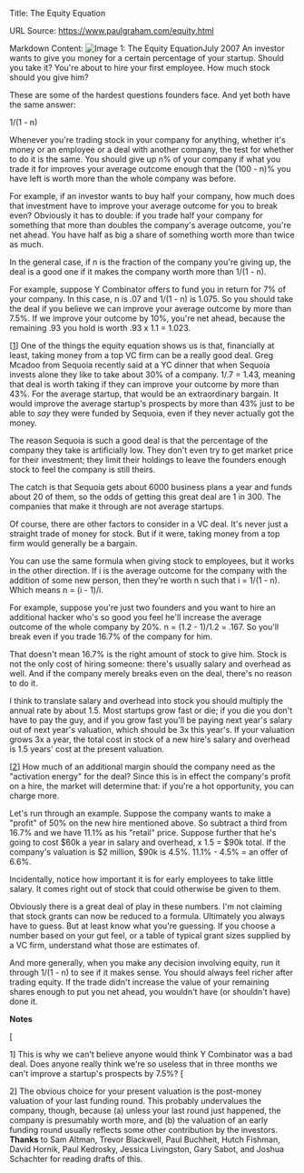 Title: The Equity Equation

URL Source: https://www.paulgraham.com/equity.html

Markdown Content:
![Image 1: The Equity Equation](https://s.turbifycdn.com/aah/paulgraham/the-equity-equation-2.gif)July 2007
An investor wants to give you money for a certain percentage of your startup. Should you take it? You're about to hire your first employee. How much stock should you give him?

These are some of the hardest questions founders face. And yet both have the same answer:

1/(1 - n)

Whenever you're trading stock in your company for anything, whether it's money or an employee or a deal with another company, the test for whether to do it is the same. You should give up n% of your company if what you trade it for improves your average outcome enough that the (100 - n)% you have left is worth more than the whole company was before.

For example, if an investor wants to buy half your company, how much does that investment have to improve your average outcome for you to break even? Obviously it has to double: if you trade half your company for something that more than doubles the company's average outcome, you're net ahead. You have half as big a share of something worth more than twice as much.

In the general case, if n is the fraction of the company you're giving up, the deal is a good one if it makes the company worth more than 1/(1 - n).

For example, suppose Y Combinator offers to fund you in return for 7% of your company. In this case, n is .07 and 1/(1 - n) is 1.075. So you should take the deal if you believe we can improve your average outcome by more than 7.5%. If we improve your outcome by 10%, you're net ahead, because the remaining .93 you hold is worth .93 x 1.1 = 1.023.

[[1](https://www.paulgraham.com/equity.html#f1n)]
One of the things the equity equation shows us is that, financially at least, taking money from a top VC firm can be a really good deal. Greg Mcadoo from Sequoia recently said at a YC dinner that when Sequoia invests alone they like to take about 30% of a company. 1/.7 = 1.43, meaning that deal is worth taking if they can improve your outcome by more than 43%. For the average startup, that would be an extraordinary bargain. It would improve the average startup's prospects by more than 43% just to be able to _say_ they were funded by Sequoia, even if they never actually got the money.

The reason Sequoia is such a good deal is that the percentage of the company they take is artificially low. They don't even try to get market price for their investment; they limit their holdings to leave the founders enough stock to feel the company is still theirs.

The catch is that Sequoia gets about 6000 business plans a year and funds about 20 of them, so the odds of getting this great deal are 1 in 300. The companies that make it through are not average startups.

Of course, there are other factors to consider in a VC deal. It's never just a straight trade of money for stock. But if it were, taking money from a top firm would generally be a bargain.

You can use the same formula when giving stock to employees, but it works in the other direction. If i is the average outcome for the company with the addition of some new person, then they're worth n such that i = 1/(1 - n). Which means n = (i - 1)/i.

For example, suppose you're just two founders and you want to hire an additional hacker who's so good you feel he'll increase the average outcome of the whole company by 20%. n = (1.2 - 1)/1.2 = .167. So you'll break even if you trade 16.7% of the company for him.

That doesn't mean 16.7% is the right amount of stock to give him. Stock is not the only cost of hiring someone: there's usually salary and overhead as well. And if the company merely breaks even on the deal, there's no reason to do it.

I think to translate salary and overhead into stock you should multiply the annual rate by about 1.5. Most startups grow fast or die; if you die you don't have to pay the guy, and if you grow fast you'll be paying next year's salary out of next year's valuation, which should be 3x this year's. If your valuation grows 3x a year, the total cost in stock of a new hire's salary and overhead is 1.5 years' cost at the present valuation.

[[2](https://www.paulgraham.com/equity.html#f2n)]
How much of an additional margin should the company need as the "activation energy" for the deal? Since this is in effect the company's profit on a hire, the market will determine that: if you're a hot opportunity, you can charge more.

Let's run through an example. Suppose the company wants to make a "profit" of 50% on the new hire mentioned above. So subtract a third from 16.7% and we have 11.1% as his "retail" price. Suppose further that he's going to cost $60k a year in salary and overhead, x 1.5 = $90k total. If the company's valuation is $2 million, $90k is 4.5%. 11.1% - 4.5% = an offer of 6.6%.

Incidentally, notice how important it is for early employees to take little salary. It comes right out of stock that could otherwise be given to them.

Obviously there is a great deal of play in these numbers. I'm not claiming that stock grants can now be reduced to a formula. Ultimately you always have to guess. But at least know what you're guessing. If you choose a number based on your gut feel, or a table of typical grant sizes supplied by a VC firm, understand what those are estimates of.

And more generally, when you make any decision involving equity, run it through 1/(1 - n) to see if it makes sense. You should always feel richer after trading equity. If the trade didn't increase the value of your remaining shares enough to put you net ahead, you wouldn't have (or shouldn't have) done it.

**Notes**

[

1] This is why we can't believe anyone would think Y Combinator was a bad deal. Does anyone really think we're so useless that in three months we can't improve a startup's prospects by 7.5%? 
[

2] The obvious choice for your present valuation is the post-money valuation of your last funding round. This probably undervalues the company, though, because (a) unless your last round just happened, the company is presumably worth more, and (b) the valuation of an early funding round usually reflects some other contribution by the investors.
**Thanks** to Sam Altman, Trevor Blackwell, Paul Buchheit, Hutch Fishman, David Hornik, Paul Kedrosky, Jessica Livingston, Gary Sabot, and Joshua Schachter for reading drafts of this.

